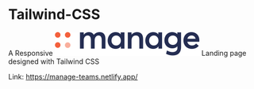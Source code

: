# Tailwind-CSS 

A Responsive ![Alt text](/build/img/logo.svg) Landing page designed with Tailwind CSS 

Link: https://manage-teams.netlify.app/
